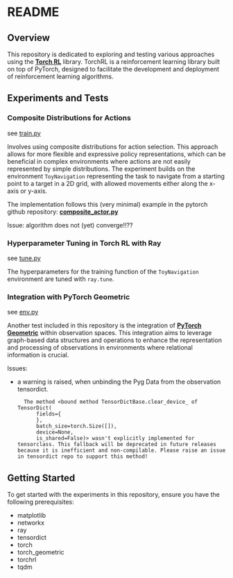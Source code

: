 
# README

## Overview

This repository is dedicated to exploring and testing various approaches using the [**Torch RL**](https://pytorch.org/rl/stable/index.html) library. TorchRL is a reinforcement learning library built on top of PyTorch, designed to facilitate the development and deployment of reinforcement learning algorithms.

## Experiments and Tests

### Composite Distributions for Actions

see [train.py](actor_with_composite_distribution/train.py) 

Involves using composite distributions for action selection. This approach allows for more flexible and expressive policy representations, which can be beneficial in complex environments where actions are not easily represented by simple distributions.
 The experiment builds on the environment `ToyNavigation` representing the task to navigate from a starting point to a target in a 2D grid, with allowed movements either along the x-axis or y-axis.

The implementation follows this (very minimal) example in the pytorch github repository: [**composite_actor.py**](https://github.com/pytorch/rl/blob/main/examples/agents/composite_actor.py)

Issue: algorithm does not (yet) converge!!??

### Hyperparameter Tuning in Torch RL with Ray 

see [tune.py](hyperparameter_tuning/tune.py)

The hyperparameters for the training function of the `ToyNavigation` environment are tuned with `ray.tune`.


### Integration with PyTorch Geometric

see [env.py](env_with_pyg/env.py)

Another  test included in this repository is the integration of [**PyTorch Geometric**](https://pytorch-geometric.readthedocs.io/en/latest/)
within observation spaces. This integration aims to leverage graph-based data structures and operations to enhance the representation and processing of observations in environments where relational information is crucial.

Issues:
- a warning is raised, when unbinding the Pyg Data from the observation tensordict.

        The method <bound method TensorDictBase.clear_device_ of TensorDict(
            fields={
            },
            batch_size=torch.Size([]),
            device=None,
            is_shared=False)> wasn't explicitly implemented for tensorclass. This fallback will be deprecated in future releases because it is inefficient and non-compilable. Please raise an issue in tensordict repo to support this method!


## Getting Started

To get started with the experiments in this repository, ensure you have the following prerequisites:

- matplotlib
- networkx
- ray
- tensordict
- torch
- torch_geometric
- torchrl
- tqdm



